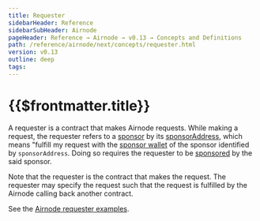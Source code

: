```yaml
---
title: Requester
sidebarHeader: Reference
sidebarSubHeader: Airnode
pageHeader: Reference → Airnode → v0.13 → Concepts and Definitions
path: /reference/airnode/next/concepts/requester.html
version: v0.13
outline: deep
tags:
---
```


<VersionWarning/>

<PageHeader/>

<SearchHighlight/>

<FlexStartTag/>

# {{$frontmatter.title}}

A requester is a contract that makes Airnode requests. While making a request,
the requester refers to a [sponsor](/reference/airnode/next/concepts/sponsor.md)
by its
[sponsorAddress](/reference/airnode/next/concepts/sponsor.md#sponsoraddress),
which means "fulfill my request with the
[sponsor wallet](/reference/airnode/next/concepts/sponsor.md#sponsorwallet) of
the sponsor identified by `sponsorAddress`. Doing so requires the requester to
be [sponsored](/reference/airnode/next/concepts/sponsor.md) by the said sponsor.

Note that the requester is the contract that makes the request. The requester
may specify the request such that the request is fulfilled by the Airnode
calling back another contract.

See the
[Airnode requester examples<ExternalLinkImage/>](https://github.com/api3dao/airnode/tree/v0.12/packages/airnode-examples/contracts).

<FlexEndTag/>
